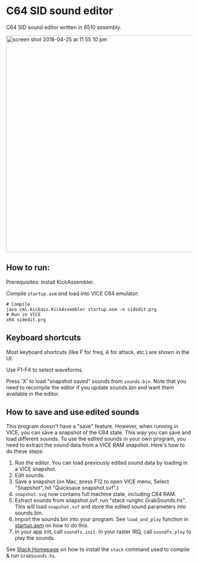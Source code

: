 # C64 SID sound editor

C64 SID sound editor written in 6510 assembly.

<img width="588" alt="screen shot 2018-04-25 at 11 55 10 pm" src="https://user-images.githubusercontent.com/297823/39272587-fee3461a-48e4-11e8-82d3-c60d1753f9b8.png">

## How to run:

Prerequisites: Install KickAssembler.

Compile `startup.asm` and load into VICE C64 emulator:

```
# Compile
java cml.kickass.KickAssembler startup.asm -o sidedit.prg
# Run in VICE
x64 sidedit.prg
```

## Keyboard shortcuts

Most keyboard shortcuts (like F for freq, A for attack, etc.) are shown in the UI.

Use F1-F4 to select waveforms.

Press 'X' to load "snapshot saved" sounds from `sounds.bin`.  Note that you need to recompile the editor if you update sounds.bin and want them available in the editor.

## How to save and use edited sounds

This program doesn't have a "save" feature.  However, when running in VICE, you can save a snapshot of the C64 state.  This way you can save and load different sounds.  To use the edited sounds in your own program, you need to extract the sound data from a VICE RAM snapshot.  Here's how to do these steps:

1. Run the editor.  You can load previously edited sound data by loading in a VICE snapshot.
2. Edit sounds.
3. Save a snapshot (on Mac, press F12 to open VICE menu, Select "Snapshot", hit "Quicksave snapshot.svf".)
4. `snapshot.svg` now contains full machine state, including C64 RAM.
5. Extract sounds from snapshot.svf: run "stack runghc GrabSounds.hs".  This will load `snapshot.svf` and store the edited sound parameters into sounds.bin.
6. Import the sounds.bin into your program.  See `load_and_play` function in [startup.asm](https://github.com/nurpax/c64-sid-edit/blob/master/startup.asm) on how to do this.
7. In your app init, call `soundfx.init`.  In your raster IRQ, call `soundfx.play` to play the sounds.

See [Stack Homepage](https://docs.haskellstack.org/en/stable/README/) on how to install the `stack` command used to compile & run `GrabSounds.hs`.
